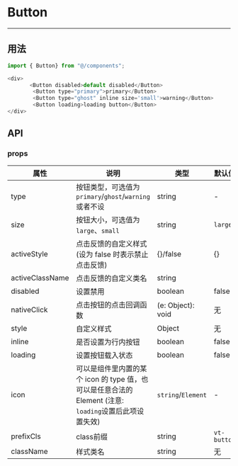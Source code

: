 # Button
---

## 用法
```js
import { Button} from "@/components";

<div>
       <Button disabled>default disabled</Button>
        <Button type="primary">primary</Button>
        <Button type="ghost" inline size='small'>warning</Button>
        <Button loading>loading button</Button>
</div>        

```

## API

### props

属性 | 说明 | 类型 | 默认值
----|-----|------|------
| type    | 按钮类型，可选值为`primary`/`ghost`/`warning`或者不设  |   string   |   -  |
| size    | 按钮大小，可选值为`large`、`small` | string | `large`|
| activeStyle  | 点击反馈的自定义样式 (设为 false 时表示禁止点击反馈) | {}/false | {} |
| activeClassName  | 点击反馈的自定义类名 | string |  |
| disabled   | 设置禁用  | boolean |    false  |
| nativeClick    | 点击按钮的点击回调函数 | (e: Object): void |   无  |
| style    | 自定义样式 |   Object  | 无 |
| inline     | 是否设置为行内按钮  | boolean |   false  |
| loading	   | 设置按钮载入状态	  | boolean	 | false |
| icon  | 可以是组件里内置的某个 icon 的 type 值，也可以是任意合法的 Element (注意: `loading`设置后此项设置失效) | `string`/`Element` | -  |
| prefixCls |  class前缀 | string | `vt-button` |
| className |  样式类名 | string | 无 |
